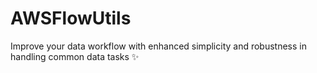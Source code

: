 # AWSFlowUtils
Improve your data workflow with enhanced simplicity and robustness in handling common data tasks ✨
